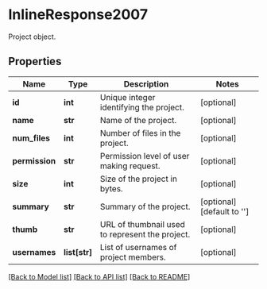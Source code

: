 # InlineResponse2007

Project object.
## Properties
Name | Type | Description | Notes
------------ | ------------- | ------------- | -------------
**id** | **int** | Unique integer identifying the project. | [optional] 
**name** | **str** | Name of the project. | [optional] 
**num_files** | **int** | Number of files in the project. | [optional] 
**permission** | **str** | Permission level of user making request. | [optional] 
**size** | **int** | Size of the project in bytes. | [optional] 
**summary** | **str** | Summary of the project. | [optional] [default to '']
**thumb** | **str** | URL of thumbnail used to represent the project. | [optional] 
**usernames** | **list[str]** | List of usernames of project members. | [optional] 

[[Back to Model list]](../README.md#documentation-for-models) [[Back to API list]](../README.md#documentation-for-api-endpoints) [[Back to README]](../README.md)


